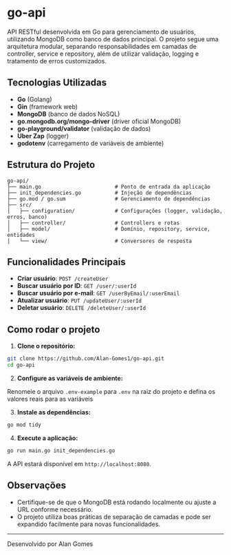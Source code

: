# go-api

API RESTful desenvolvida em Go para gerenciamento de usuários, utilizando MongoDB como banco de dados principal. O projeto segue uma arquitetura modular, separando responsabilidades em camadas de controller, service e repository, além de utilizar validação, logging e tratamento de erros customizados.

## Tecnologias Utilizadas

- **Go** (Golang)
- **Gin** (framework web)
- **MongoDB** (banco de dados NoSQL)
- **go.mongodb.org/mongo-driver** (driver oficial MongoDB)
- **go-playground/validator** (validação de dados)
- **Uber Zap** (logger)
- **godotenv** (carregamento de variáveis de ambiente)

## Estrutura do Projeto

```
go-api/
├── main.go                        # Ponto de entrada da aplicação
├── init_dependencies.go           # Injeção de dependências
├── go.mod / go.sum                # Gerenciamento de dependências
├── src/
│   ├── configuration/             # Configurações (logger, validação, erros, banco)
│   ├── controller/                # Controllers e rotas
│   ├── model/                     # Domínio, repository, service, entidades
│   └── view/                      # Conversores de resposta
```

## Funcionalidades Principais

- **Criar usuário**: `POST /createUser`
- **Buscar usuário por ID**: `GET /user/:userId`
- **Buscar usuário por e-mail**: `GET /userByEmail/:userEmail`
- **Atualizar usuário**: `PUT /updateUser/:userId`
- **Deletar usuário**: `DELETE /deleteUser/:userId`

## Como rodar o projeto

1. **Clone o repositório:**

```bash
git clone https://github.com/Alan-Gomes1/go-api.git
cd go-api
```

2. **Configure as variáveis de ambiente:**

Renomeie o arquivo `.env-example` para `.env` na raiz do projeto e defina os valores reais para as variáveis

3. **Instale as dependências:**

```bash
go mod tidy
```

4. **Execute a aplicação:**

```bash
go run main.go init_dependencies.go
```

A API estará disponível em `http://localhost:8080`.

## Observações

- Certifique-se de que o MongoDB está rodando localmente ou ajuste a URL conforme necessário.
- O projeto utiliza boas práticas de separação de camadas e pode ser expandido facilmente para novas funcionalidades.

---

Desenvolvido por Alan Gomes
